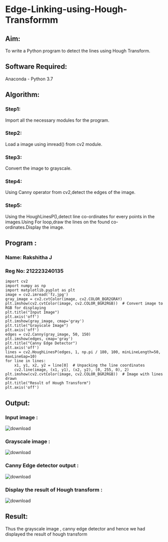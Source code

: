 # Edge-Linking-using-Hough-Transformm
## Aim:
To write a Python program to detect the lines using Hough Transform.

## Software Required:
Anaconda - Python 3.7

## Algorithm:
### Step1:

Import all the necessary modules for the program.
### Step2:

Load a image using imread() from cv2 module.
### Step3:

Convert the image to grayscale.
### Step4:

Using Canny operator from cv2,detect the edges of the image.
### Step5:

Using the HoughLinesP(),detect line co-ordinates for every points in the images.Using For loop,draw the lines on the found co-ordinates.Display the image.

## Program :

### Name: Rakshitha J
### Reg No: 212223240135
```
import cv2
import numpy as np
import matplotlib.pyplot as plt
image = cv2.imread('fz.jpg')
gray_image = cv2.cvtColor(image, cv2.COLOR_BGR2GRAY)
plt.imshow(cv2.cvtColor(image, cv2.COLOR_BGR2RGB))  # Convert image to RGB for displaying
plt.title("Input Image")
plt.axis('off')
plt.imshow(gray_image, cmap='gray')
plt.title("Grayscale Image")
plt.axis('off')
edges = cv2.Canny(gray_image, 50, 150)
plt.imshow(edges, cmap='gray')
plt.title("Canny Edge Detector")
plt.axis('off')
lines = cv2.HoughLinesP(edges, 1, np.pi / 180, 100, minLineLength=50, maxLineGap=10)
for line in lines:
    x1, y1, x2, y2 = line[0]  # Unpacking the line coordinates
    cv2.line(image, (x1, y1), (x2, y2), (0, 255, 0), 2)
plt.imshow(cv2.cvtColor(image, cv2.COLOR_BGR2RGB))  # Image with lines drawn
plt.title("Result of Hough Transform")
plt.axis('off')

```
## Output:

### Input image :

![download](https://github.com/user-attachments/assets/a5a2d5ea-c9a5-4457-b1fe-bd8774bc9a71)

### Grayscale image :

![download](https://github.com/user-attachments/assets/f198eab7-cef5-478e-99a8-006b22d53ce9)

### Canny Edge detector output :

![download](https://github.com/user-attachments/assets/c10ee75b-f0a2-4efc-a279-02b1aafa6ca5)

### Display the result of Hough transform :

![download](https://github.com/user-attachments/assets/37d652b6-b53e-4a4e-b3b5-7b2d16834c74)

## Result:

Thus the grayscale image , canny edge detector and hence we had displayed the result of hough transform

